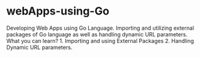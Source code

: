 # webApps-using-Go
Developing Web Apps using Go Language. Importing and utilizing external packages of Go language as well as handling dynamic URL parameters.  What you can learn? 1. Importing and using External Packages 2. Handling Dynamic URL parameters.

